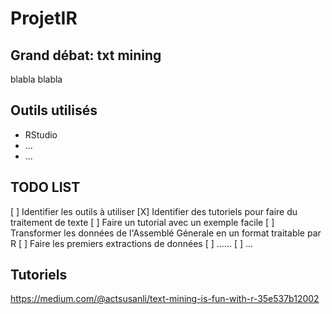 # ProjetIR

## Grand débat: txt mining

blabla blabla


## Outils utilisés

* RStudio
* ...
* ...


##  TODO LIST

[ ] Identifier les outils à utiliser
[X] Identifier des tutoriels pour faire du traitement de texte
[ ] Faire un tutorial avec un exemple facile 
[ ] Transformer les données de l'Assemblé Génerale en un format traitable par R
[ ] Faire les premiers extractions de données 
[ ] ......
[ ] ...


## Tutoriels
 https://medium.com/@actsusanli/text-mining-is-fun-with-r-35e537b12002